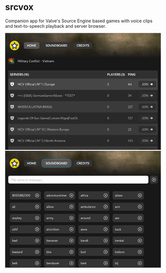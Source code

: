 # srcvox

Companion app for Valve's Source Engine based games with voice clips and text-to-speech playback and server browser.

![ServerList](frontend/src/assets/screenshots/serverlist.jpg)
![Soundboard](frontend/src/assets/screenshots/soundboard.jpg)

